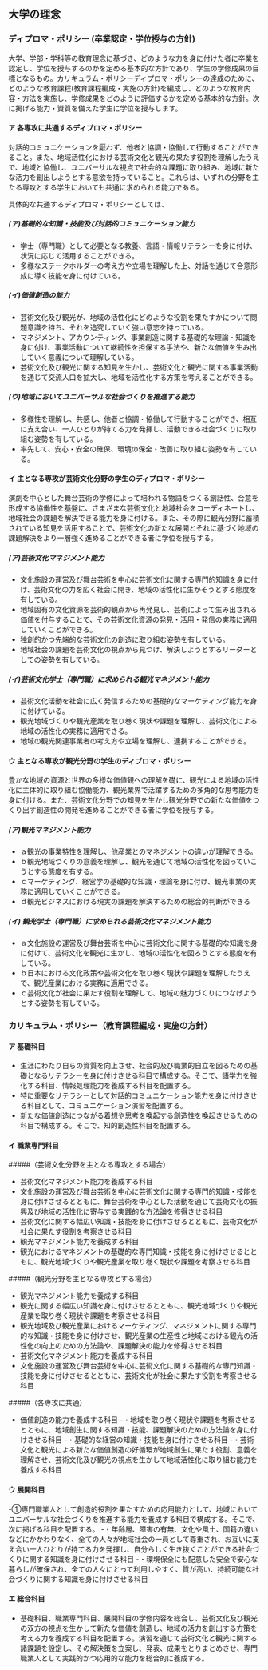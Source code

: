 ## 大学の理念

### ディプロマ・ポリシー (卒業認定・学位授与の方針)

大学、学部・学科等の教育理念に基づき、どのような力を身に付けた者に卒業を認定し、学位を授与するのかを定める基本的な方針であり、学生の学修成果の目標となるもの。カリキュラム・ポリシーディプロマ・ポリシーの達成のために、どのような教育課程(教育課程編成・実施の方針)を編成し、どのような教育内容・方法を実施し、学修成果をどのように評価するかを定める基本的な方針。次に掲げる能力・資質を備えた学生に学位を授与します。

#### ア 各専攻に共通するディプロマ・ポリシー

対話的コミュニケーションを厭わず、他者と協調・協働して行動することができること。また、地域活性化における芸術文化と観光の果たす役割を理解したうえで、地域と協働し、ユニバーサルな視点で社会的な課題に取り組み、地域に新たな活力を創出しようとする意欲を持っていること。これらは、いずれの分野を主たる専攻とする学生においても共通に求められる能力である。

具体的な共通するディプロマ・ポリシーとしては、

##### (ア)基礎的な知識・技能及び対話的コミュニケーション能力

- 学士（専門職）として必要となる教養、言語・情報リテラシーを身に付け、状況に応じて活用することができる。
- 多様なステークホルダーの考え方や立場を理解した上、対話を通じて合意形成に導く技能を身に付けている。

##### (イ)価値創造の能力

- 芸術文化及び観光が、地域の活性化にどのような役割を果たすかについて問題意識を持ち、それを追究していく強い意志を持っている。
- マネジメント、アカウンティング、事業創造に関する基礎的な理論・知識を身に付け、事業活動について継続性を担保する手法や、新たな価値を生み出していく意義について理解している。
- 芸術文化及び観光に関する知見を生かし、芸術文化と観光に関する事業活動を通じて交流人口を拡大し、地域を活性化する方策を考えることができる。

##### (ウ)地域においてユニバーサルな社会づくりを推進する能力

- 多様性を理解し、共感し、他者と協調・協働して行動することができ、相互に支え合い、一人ひとりが持てる力を発揮し、活動できる社会づくりに取り組む姿勢を有している。
- 率先して、安心・安全の確保、環境の保全・改善に取り組む姿勢を有している。

#### イ 主となる専攻が芸術文化分野の学生のディプロマ・ポリシー

演劇を中心とした舞台芸術の学修によって培われる物語をつくる創話性、合意を形成する協働性を基盤に、さまざまな芸術文化と地域社会をコーディネートし、地域社会の課題を解決できる能力を身に付ける。また、その際に観光分野に蓄積されている知見を活用することで、芸術文化の新たな展開とそれに基づく地域の課題解決をより一層強く進めることができる者に学位を授与する。

##### (ア)芸術文化マネジメント能力

- 文化施設の運営及び舞台芸術を中心に芸術文化に関する専門的知識を身に付け、芸術文化の力を広く社会に開き、地域の活性化に生かそうとする態度を有している。
- 地域固有の文化資源を芸術的観点から再発見し、芸術によって生み出される価値を付与することで、その芸術文化資源の発見・活用・発信の実務に適用していくことができる。
- 独創的かつ先端的な芸術文化の創造に取り組む姿勢を有している。
- 地域社会の課題を芸術文化の視点から見つけ、解決しようとするリーダーとしての姿勢を有している。

##### (イ)芸術文化学士（専門職）に求められる観光マネジメント能力

- 芸術文化活動を社会に広く発信するための基礎的なマーケティング能力を身に付けている。
- 観光地域づくりや観光産業を取り巻く現状や課題を理解し、芸術文化による地域の活性化の実務に適用できる。
- 地域の観光関連事業者の考え方や立場を理解し、連携することができる。

#### ウ 主となる専攻が観光分野の学生のディプロマ・ポリシー

豊かな地域の資源と世界の多様な価値観への理解を礎に、観光による地域の活性化に主体的に取り組む協働能力、観光業界で活躍するための多角的な思考能力を身に付ける。また、芸術文化分野での知見を生かし観光分野での新たな価値をつくり出す創造性の開発を進めることができる者に学位を授与する。

##### (ア)観光マネジメント能力

- ａ観光の事業特性を理解し、他産業とのマネジメントの違いが理解できる。
- ｂ観光地域づくりの意義を理解し、観光を通じて地域の活性化を図っていこうとする態度を有する。
- ｃマーケティング、経営学の基礎的な知識・理論を身に付け、観光事業の実務に適用していくことができる。
- ｄ観光ビジネスにおける現実の課題を解決するための総合的判断ができる

##### (イ) 観光学士（専門職）に求められる芸術文化マネジメント能力

- ａ文化施設の運営及び舞台芸術を中心に芸術文化に関する基礎的な知識を身に付けて、芸術文化を観光に生かし、地域の活性化を図ろうとする態度を有している。
- ｂ日本における文化政策や芸術文化を取り巻く現状や課題を理解したうえで、観光産業における実務に適用できる。
- ｃ芸術文化が社会に果たす役割を理解して、地域の魅力づくりにつなげようとする姿勢を有している。

### カリキュラム・ポリシー（教育課程編成・実施の方針）

#### ア 基礎科目

- 生涯にわたり自らの資質を向上させ、社会的及び職業的自立を図るための基礎となるリテラシーを身に付けさせる科目で構成する。そこで、語学力を強化する科目、情報処理能力を養成する科目を配置する。
- 特に重要なリテラシーとして対話的コミュニケーション能力を身に付けさせる科目として、コミュニケーション演習を配置する。
- 新たな価値創造につながる着想や思考を喚起する創造性を喚起させるための科目で構成する。そこで、知的創造性科目を配置する。

#### イ 職業専門科目

#####（芸術文化分野を主となる専攻とする場合）

- 芸術文化マネジメント能力を養成する科目
 - 文化施設の運営及び舞台芸術を中心に芸術文化に関する専門的知識・技能を身に付けさせるとともに、舞台芸術を中心とした活動を通じて芸術文化の振興及び地域の活性化に寄与する実践的な方法論を修得させる科目
 - 芸術文化に関する幅広い知識・技能を身に付けさせるとともに、芸術文化が社会に果たす役割を考察させる科目
- 観光マネジメント能力を養成する科目
 - 観光におけるマネジメントの基礎的な専門知識・技能を身に付けさせるとともに、観光地域づくりや観光産業を取り巻く現状や課題を考察させる科目

#####（観光分野を主となる専攻とする場合）

- 観光マネジメント能力を養成する科目
 - 観光に関する幅広い知識を身に付けさせるとともに、観光地域づくりや観光産業を取り巻く現状や課題を考察させる科目
 - 観光地域及び観光産業におけるマーケティング、マネジメントに関する専門的な知識・技能を身に付けさせ、観光産業の生産性と地域における観光の活性化の向上のための方法論や、課題解決の能力を修得させる科目
- 芸術文化マネジメント能力を養成する科目
 - 文化施設の運営及び舞台芸術を中心に芸術文化に関する基礎的な専門知識・技能を身に付けさせるとともに、芸術文化が社会に果たす役割を考察させる科目

#####（各専攻に共通）

- 価値創造の能力を養成する科目
-・地域を取り巻く現状や課題を考察させるとともに、地域創生に関する知識・技能、課題解決のための方法論を身に付けさせる科目
-・基礎的な経営の知識・技能を身に付けさせる科目
-・芸術文化と観光による新たな価値創造の好循環が地域創生に果たす役割、意義を理解させ、芸術文化及び観光の視点を生かして地域活性化に取り組む能力を養成する科目

#### ウ 展開科目

-①専門職業人として創造的役割を果たすための応用能力として、地域においてユニバーサルな社会づくりを推進する能力を養成する科目で構成する。そこで、次に掲げる科目を配置する。
-・年齢層、障害の有無、文化や風土、国籍の違いなどにかかわりなく、全ての人々が地域社会の一員として尊重され、お互いに支え合い一人ひとりが持てる力を発揮し、自分らしく生き抜くことができる社会づくりに関する知識を身に付けさせる科目
-・環境保全にも配意した安全で安心な暮らしが確保され、全ての人々にとって利用しやすく、質が高い、持続可能な社会づくりに関する知識を身に付けさせる科目

#### エ 総合科目

- 基礎科目、職業専門科目、展開科目の学修内容を総合し、芸術文化及び観光の双方の視点を生かして新たな価値を創造し、地域の活力を創出する方策を考える力を養成する科目を配置する。演習を通じて芸術文化と観光に関する諸課題を設定し、その解決策を立案し、発表、成果をとりまとめさせ、専門職業人として実践的かつ応用的な能力を総合的に養成する。
